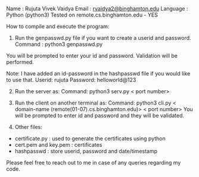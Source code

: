 Name : Rujuta Vivek Vaidya
Email : rvaidya2@binghamton.edu
Language : Python (python3)
Tested on remote.cs.binghamton.edu - YES

How to compile and execute the program:
1. Run the genpasswd.py file if you want to create a userid and password.
Command : python3 genpasswd.py

You will be prompted to enter your id and password.
Validation will be performed.

Note: I have added an id-password in the hashpasswd file if you would like to use that.
Userid: rujuta
Password: helloworld@123

2. Run the server as:
Command: python3 serv.py < port number>

3. Run the client on another terminal as:
Command: python3 cli.py < domain-name (remote(01-07).cs.binghamton.edu)> < port number>
You will be prompted to enter id and password and they will be validated.


4. Other files:
- certificate.py : used to generate the certificates using python
- cert.pem and key.pem : certificates
- hashpasswd : store userid, password and date/timestamp


Please feel free to reach out to me in case of any queries regarding my code.
